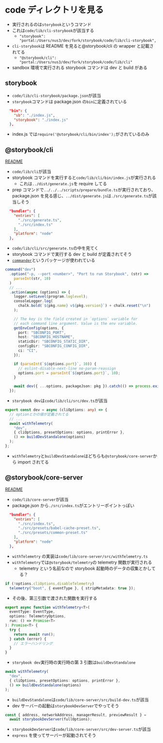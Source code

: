 # code ディレクトリを見る

- 実行されるのは`storybook`というコマンド
- これは`code/lib/cli-storybook`が該当する
  - `"storybook": "portal:/Users/nus3/dev/fork/storybook/code/lib/cli-storybook",`
- `cli-storybook`は README を見ると@storybook/cli の wrapper と記載されてる
  - `"@storybook/cli": "portal:/Users/nus3/dev/fork/storybook/code/lib/cli"`
- sandbox 環境で実行される storybook コマンドは dev と build がある

## storybook

- `code/lib/cli-storybook/package.json`が該当
- `storybook`コマンドは package.json の`bin`に定義されている

```json
  "bin": {
    "sb": "./index.js",
    "storybook": "./index.js"
  },
```

- index.js では`require('@storybook/cli/bin/index');`がされているのみ

## @storybook/cli

[README](https://github.com/storybookjs/storybook/blob/next/code/lib/cli/README.md)

- `code/lib/cli`が該当
- storybook コマンドを実行すると`code/lib/cli/bin/index.js`が実行される
  - これは`../dist/generate.js`を require してる
- prep コマンドで`../../../scripts/prepare/bundle.ts`が実行されており、package.json を見る感じ、`../dist/generate.js`は`./src/generate.ts`が該当しそう

```json
  "bundler": {
    "entries": [
      "./src/generate.ts",
      "./src/index.ts"
    ],
    "platform": "node"
  },
```

- `code/lib/cli/src/generate.ts`の中を見てく
- storybook コマンドで実行する dev と build が定義されてそう
- [`commander`](https://github.com/tj/commander.js)というパッケージが使われている

```ts
command("dev")
  .option("-p, --port <number>", "Port to run Storybook", (str) =>
    parseInt(str, 10)
  )
  // ...
  .action(async (options) => {
    logger.setLevel(program.loglevel);
    consoleLogger.log(
      chalk.bold(`${pkg.name} v${pkg.version}`) + chalk.reset("\n")
    );

    // The key is the field created in `options` variable for
    // each command line argument. Value is the env variable.
    getEnvConfig(options, {
      port: "SBCONFIG_PORT",
      host: "SBCONFIG_HOSTNAME",
      staticDir: "SBCONFIG_STATIC_DIR",
      configDir: "SBCONFIG_CONFIG_DIR",
      ci: "CI",
    });

    if (parseInt(`${options.port}`, 10)) {
      // eslint-disable-next-line no-param-reassign
      options.port = parseInt(`${options.port}`, 10);
    }

    await dev({ ...options, packageJson: pkg }).catch(() => process.exit(1));
  });
```

- `storybook dev`は`code/lib/cli/src/dev.ts`が該当

```ts
export const dev = async (cliOptions: any) => {
  // optionとかの値が定義されてる
  // ...
  await withTelemetry(
    "dev",
    { cliOptions, presetOptions: options, printError },
    () => buildDevStandalone(options)
  );
};
```

- `withTelemetry`と`buildDevStandalone`はどちらも`@storybook/core-server`から import されてる

## @storybook/core-server

[README](https://github.com/storybookjs/storybook/blob/next/code/lib/core-server/README.md)

- `code/lib/core-server`が該当
- package.json から`./src/index.ts`がエントリーポイントっぽい

```json
  "bundler": {
    "entries": [
      "./src/index.ts",
      "./src/presets/babel-cache-preset.ts",
      "./src/presets/common-preset.ts"
    ],
    "platform": "node"
  },
```

- `withTelemetry` の実装は`code/lib/core-server/src/withTelemetry.ts`
- `withTelemetry`では`@storybook/telemetry`の telemetry 関数が実行される
  - telemetry という名前なので storybook 起動時のデータの収集とかしてる？

```ts
if (!options.cliOptions.disableTelemetry)
  telemetry("boot", { eventType }, { stripMetadata: true });
```

- その後、第三引数で渡された関数を実行する

```ts
export async function withTelemetry<T>(
  eventType: EventType,
  options: TelemetryOptions,
  run: () => Promise<T>
): Promise<T> {
  try {
    return await run();
  } catch (error) {
    // エラーハンドリング
  }
}
```

- `storybook dev`実行時の実行時の第 3 引数は`buildDevStandalone`

```ts
await withTelemetry(
  "dev",
  { cliOptions, presetOptions: options, printError },
  () => buildDevStandalone(options)
);
```

- `buildDevStandalone`は`code/lib/core-server/src/build-dev.ts`が該当
- dev サーバーの起動は`storybookDevServer`でやってそう

```ts
const { address, networkAddress, managerResult, previewResult } =
  await storybookDevServer(fullOptions);
```

- `storybookDevServer`は`code/lib/core-server/src/dev-server.ts`が該当
- `express` を使ってサーバーが起動されてそう

